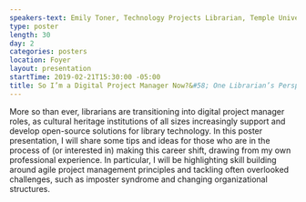 ```yaml
---
speakers-text: Emily Toner, Technology Projects Librarian, Temple University Libraries
type: poster
length: 30
day: 2
categories: posters
location: Foyer
layout: presentation
startTime: 2019-02-21T15:30:00 -05:00
title: So I’m a Digital Project Manager Now?&#58; One Librarian’s Perspective
---
```

More so than ever, librarians are transitioning into digital project manager roles, as cultural heritage institutions of all sizes increasingly support and develop open-source solutions for library technology. In this poster presentation, I will share some tips and ideas for those who are in the process of (or interested in) making this career shift, drawing from my own professional experience. In particular, I will be highlighting skill building around agile project management principles and tackling often overlooked challenges, such as imposter syndrome and changing organizational structures.
